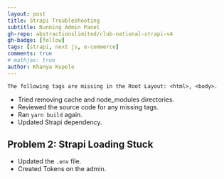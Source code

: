 ```yaml
---
layout: post
title: Strapi Troubleshooting
subtitle: Running Admin Panel
gh-repo: abstractionslimited/club-national-strapi-v4
gh-badge: [follow]
tags: [strapi, next js, e-commerce]
comments: true
# mathjax: true
author: Khanya Kupelo
---
```


`The following tags are missing in the Root Layout: <html>, <body>.`

- Tried removing cache and node_modules directories.
- Reviewed the source code for any missing tags.
- Ran `yarn build` again.
- Updated Strapi dependency.

## Problem 2: Strapi Loading Stuck

- Updated the `.env` file.
- Created Tokens on the admin.
